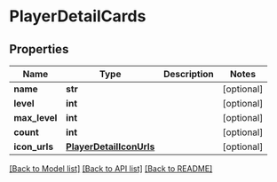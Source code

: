 # PlayerDetailCards

## Properties
Name | Type | Description | Notes
------------ | ------------- | ------------- | -------------
**name** | **str** |  | [optional] 
**level** | **int** |  | [optional] 
**max_level** | **int** |  | [optional] 
**count** | **int** |  | [optional] 
**icon_urls** | [**PlayerDetailIconUrls**](PlayerDetailIconUrls.md) |  | [optional] 

[[Back to Model list]](../README.md#documentation-for-models) [[Back to API list]](../README.md#documentation-for-api-endpoints) [[Back to README]](../README.md)


